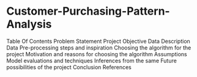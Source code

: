 # Customer-Purchasing-Pattern-Analysis
Table Of Contents
Problem Statement
Project Objective
Data Description
Data Pre-processing steps and inspiration
Choosing the algorithm for the project
Motivation and reasons for choosing the algorithm
Assumptions
Model evaluations and techniques
Inferences from the same
Future possibilities of the project
Conclusion
References
